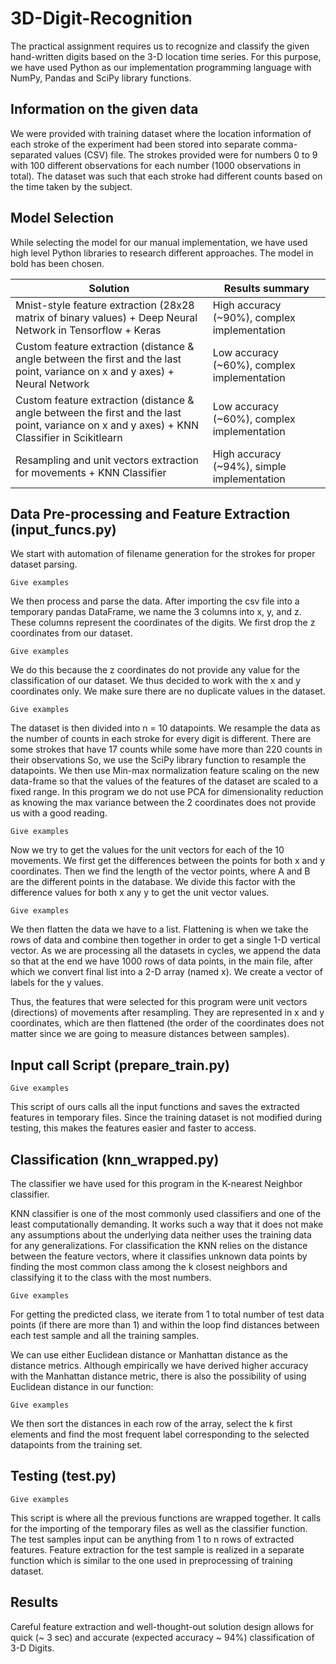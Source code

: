 # 3D-Digit-Recognition
The practical assignment requires us to recognize and classify the given hand-written digits based on the 3-D location time series. For this purpose, we have used Python as our implementation programming language with NumPy, Pandas and SciPy library functions.

## Information on the given data
We were provided with training dataset where the location information of each stroke of the experiment had been stored into separate comma-separated values (CSV) file. The strokes provided were for numbers 0 to 9 with 100 different observations for each number
(1000 observations in total). The dataset was such that each stroke had different counts based on the time taken by the subject.

## Model Selection
While selecting the model for our manual implementation, we have used high level Python libraries to research different approaches. The model in bold has been chosen.

| Solution  | Results summary |
| ------------- | ------------- |
| Mnist-style feature extraction (28x28 matrix of binary values) + Deep Neural Network in Tensorflow + Keras  | High accuracy (~90%), complex implementation  |
| Custom feature extraction (distance & angle between the first and the last point, variance on x and y axes) + Neural Network | Low accuracy (~60%), complex implementation  |
| Custom feature extraction (distance & angle between the first and the last point, variance on x and y axes) + KNN Classifier in Scikitlearn | Low accuracy (~60%), complex implementation  |
| Resampling and unit vectors extraction for movements + KNN Classifier | High accuracy (~94%), simple implementation  |

## Data Pre-processing and Feature Extraction (input_funcs.py)
We start with automation of filename generation for the strokes for proper dataset parsing.

```
Give examples
```

We then process and parse the data. After importing the csv file into a temporary pandas DataFrame, we name the 3 columns into x, y, and z. These columns represent the coordinates of the digits. We first drop the z coordinates from our dataset.

```
Give examples
```

We do this because the z coordinates do not provide any value for the classification of our dataset. We thus decided to work with the x and y coordinates only. We make sure there are no duplicate values in the dataset.

```
Give examples
```

The dataset is then divided into n = 10 datapoints. We resample the data as the number of counts in each stroke for every digit is different. There are some strokes that have 17 counts while some have more than 220 counts in their observations So, we use the SciPy library function to resample the datapoints. We then use Min-max normalization feature scaling on the new data-frame so that the values of the features of the dataset are scaled to a fixed range. In this program we do not use PCA for dimensionality reduction as knowing the max variance between the 2 coordinates does not provide us with a good reading.

```
Give examples
```

Now we try to get the values for the unit vectors for each of the 10 movements. We first get the differences between the points for both x and y coordinates. Then we find the length of the vector points, where A and B are the different points in the database. We divide this factor with the difference values for both x any y to get the unit vector values. 

```
Give examples
```

We then flatten the data we have to a list. Flattening is when we take the rows of data and combine then together in order to get a single 1-D vertical vector. As we are processing all the datasets in cycles, we append the data so that at the end we have 1000 rows of data points, in the main file, after which we convert final list into a 2-D array (named x). We create a vector of labels for the y
values.

Thus, the features that were selected for this program were unit vectors (directions) of movements after resampling. They are represented in x and y coordinates, which are then flattened (the order of the coordinates does not matter since we are going to measure distances between samples). 

## Input call Script (prepare_train.py)

```
Give examples
```

This script of ours calls all the input functions and saves the extracted features in temporary files. Since the training dataset is not modified during testing, this makes the features easier and faster to access.

## Classification (knn_wrapped.py)
The classifier we have used for this program in the K-nearest Neighbor classifier. 

KNN classifier is one of the most commonly used classifiers and one of the least computationally demanding. It works such a way that it does not make any assumptions about the underlying data neither uses the training data for any generalizations. For classification the KNN relies on the distance between the feature vectors, where it classifies unknown data points by finding the most common class among the k closest neighbors and classifying it to the class with the most numbers.

```
Give examples
```

For getting the predicted class, we iterate from 1 to total number of test data points (if there are more than 1) and within the loop find distances between each test sample and all the training samples.

We can use either Euclidean distance or Manhattan distance as the distance metrics. Although empirically we have derived higher accuracy with the Manhattan distance metric, there is also the possibility of using Euclidean distance in our function:

```
Give examples
```

We then sort the distances in each row of the array, select the k first elements and find the most frequent label corresponding to the selected datapoints from the training set.

## Testing (test.py)

```
Give examples
```

This script is where all the previous functions are wrapped together. It calls for the importing of the temporary files as well as the classifier function. The test samples input can be anything from 1 to n rows of extracted features. Feature extraction for the test sample is realized in a separate function which is similar to the one used in preprocessing of training dataset. 

## Results
Careful feature extraction and well-thought-out solution design allows for quick (~ 3 sec) and accurate (expected accuracy ~ 94%) classification of 3-D Digits.
